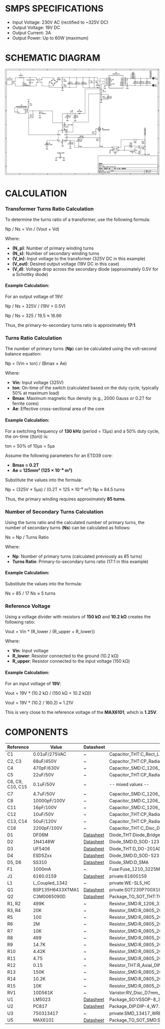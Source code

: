 # SMPS SPECIFICATIONS
- Input Voltage: 230V AC (rectified to ~325V DC)
- Output Voltage: 19V DC
- Output Current: 3A
- Output Power: Up to 60W (maximum)


# SCHEMATIC DIAGRAM

![Schematic](docs/schematic.png)

# CALCULATION

### Transformer Turns Ratio Calculation

To determine the turns ratio of a transformer, use the following formula:

Np / Ns = Vin / (Vout + Vd)

Where:  
- **\(N_p\)**: Number of primary winding turns  
- **\(N_s\)**: Number of secondary winding turns  
- **\(V_in\)**: Input voltage to the transformer (325V DC in this example)  
- **\(V_out\)**: Desired output voltage (19V DC in this case)  
- **\(V_d\)**: Voltage drop across the secondary diode (approximately 0.5V for a Schottky diode)  

#### Example Calculation:

For an output voltage of 19V:

Np / Ns = 325V / (19V + 0.5V)

Np / Ns = 325 / 19.5 ≈ 16.66

Thus, the primary-to-secondary turns ratio is approximately **17:1**.

### Turns Ratio Calculation

The number of primary turns (**Np**) can be calculated using the volt-second balance equation:

Np = (Vin × ton) / (Bmax × Ae)


Where:  
- **Vin**: Input voltage (325V)  
- **ton**: On-time of the switch (calculated based on the duty cycle, typically 50% at maximum load)  
- **Bmax**: Maximum magnetic flux density (e.g., 2000 Gauss or 0.2T for ferrite cores)  
- **Ae**: Effective cross-sectional area of the core  



#### Example Calculation:

For a switching frequency of **130 kHz** (period = 13µs) and a 50% duty cycle, the on-time (\(ton\)) is:

ton = 50% of 10µs = 5µs



Assume the following parameters for an ETD39 core:  
- **Bmax = 0.2T**  
- **Ae = 125mm² (125 × 10⁻⁶ m²)**  

Substitute the values into the formula:

Np = (325V × 5µs) / (0.2T × 125 × 10⁻⁶ m²) Np ≈ 84.5 turns



Thus, the primary winding requires approximately **85 turns**.



### Number of Secondary Turns Calculation

Using the turns ratio and the calculated number of primary turns, the number of secondary turns (**Ns**) can be calculated as follows:

Ns = Np / Turns Ratio



Where:  
- **Np**: Number of primary turns (calculated previously as 85 turns)  
- **Turns Ratio**: Primary-to-secondary turns ratio (17:1 in this example)  

#### Example Calculation:

Substitute the values into the formula:

Ns = 85 / 17 Ns ≈ 5 turns


### Reference Voltage

Using a voltage divider with resistors of **150 kΩ** and **10.2 kΩ** creates the following ratio:

Vout = Vin * (R_lower / (R_upper + R_lower))


Where:  
- **Vin**: Input voltage  
- **R_lower**: Resistor connected to the ground (10.2 kΩ)  
- **R_upper**: Resistor connected to the input voltage (150 kΩ)  

#### Example Calculation:

For an input voltage of **19V**:

Vout = 19V * (10.2 kΩ / (150 kΩ + 10.2 kΩ))

Vout = 19V * (10.2 / 160.2) ≈ 1.21V

This is very close to the reference voltage of the **MAX6101**, which is **1.25V**.

# COMPONENTS
| Reference      | Value             | Datasheet                                                              | Footprint                                    | Qty | DNP |
|----------------|-------------------|------------------------------------------------------------------------|---------------------------------------------|-----|-----|
| C1             | 0.01uF/275VAC    | ~                                                                      | Capacitor_THT:C_Rect_L10.0mm_W4.0mm_P7.50mm_MKS4 | 1   |     |
| C2, C3         | 68uF/450V        | ~                                                                      | Capacitor_THT:CP_Radial_D12.5mm_P7.50mm     | 2   |     |
| C4             | 470pF/630V       | ~                                                                      | Capacitor_SMD:C_1206_3216Metric             | 1   |     |
| C5             | 22uF/50V         | ~                                                                      | Capacitor_THT:CP_Radial_D12.5mm_P7.50mm     | 1   |     |
| C6, C9, C10, C15 | 0.1uF/50V      | ~                                                                      | -- mixed values --                          | 4   |     |
| C7             | 4.7uF/50V        | ~                                                                      | Capacitor_SMD:C_1206_3216Metric             | 1   |     |
| C8             | 10000pF/100V     | ~                                                                      | Capacitor_SMD:C_1206_3216Metric             | 1   |     |
| C11            | 16pF/100V        | ~                                                                      | Capacitor_SMD:C_1206_3216Metric             | 1   |     |
| C12            | 10uF/50V         | ~                                                                      | Capacitor_THT:CP_Radial_D12.5mm_P7.50mm     | 1   |     |
| C13, C14       | 50uF/120V        | ~                                                                      | Capacitor_THT:CP_Radial_D12.5mm_P7.50mm     | 2   |     |
| C16            | 2200pF/100V      | ~                                                                      | Capacitor_THT:C_Disc_D4.3mm_W1.9mm_P5.00mm  | 1   |     |
| D1             | DF06M            | [Datasheet](http://www.vishay.com/docs/88571/dfm.pdf)                  | Diode_THT:Diode_Bridge_DIP-4_W7.62mm_P5.08mm | 1   |     |
| D2             | 1N4148W          | [Datasheet](https://www.vishay.com/docs/85748/1n4148w.pdf)             | Diode_SMD:D_SOD-123                         | 1   |     |
| D3             | UF5406           | [Datasheet](http://www.vishay.com/docs/88756/uf5400.pdf)               | Diode_THT:D_DO-201AD_P15.24mm_Horizontal    | 1   |     |
| D4             | ESD5Zxx          | [Datasheet](https://www.onsemi.com/pdf/datasheet/esd5z2.5t1-d.pdf)     | Diode_SMD:D_SOD-523                         | 1   |     |
| D5, D6         | SS310            | [Datasheet](https://www.microdiode.com/uploadfiles//PDF/SS32-THRU-SS3200-SMA.pdf) | Diode_SMD:D_SMA                       | 2   |     |
| F1             | 1000mA           | ~                                                                      | Fuse:Fuse_1210_3225Metric                   | 1   |     |
| J1             | 6160.0159        | [Datasheet](https://componentsearchengine.com/Datasheets/1/6160.0159.pdf) | private:61600159                         | 1   |     |
| L1             | L_Coupled_1342   | ~                                                                      | private:WE-SL5_HC                           | 1   |     |
| Q1             | BSP135H6433XTMA1 | [Datasheet](https://www.infineon.com/dgdl/Infineon-BSP135-DS-v01_33-en.pdf?fileId=db3a30433c1a8752013c1fd4c839399b) | private:SOT230P700X180-4N | 1   |     |
| Q2             | C3M0065090D      | [Datasheet](https://www.wolfspeed.com/media/downloads/176/C3M0065090D.pdf) | Package_TO_SOT_THT:TO-247-3_Vertical       | 1   |     |
| R1, R2         | 499K             | ~                                                                      | Resistor_SMD:R_1206_3216Metric              | 2   |     |
| R3, R4         | 20K              | ~                                                                      | Resistor_SMD:R_0805_2012Metric              | 2   |     |
| R5             | 100              | ~                                                                      | Resistor_SMD:R_0805_2012Metric              | 1   |     |
| R6             | 2M               | ~                                                                      | Resistor_SMD:R_0805_2012Metric              | 1   |     |
| R7             | 10K              | ~                                                                      | Resistor_SMD:R_0805_2012Metric              | 1   |     |
| R8             | 499              | ~                                                                      | Resistor_SMD:R_0805_2012Metric              | 1   |     |
| R9             | 14.7K            | ~                                                                      | Resistor_SMD:R_0805_2012Metric              | 1   |     |
| R10            | 4.42K            | ~                                                                      | Resistor_SMD:R_0805_2012Metric              | 1   |     |
| R11            | 4.75             | ~                                                                      | Resistor_SMD:R_0805_2012Metric              | 1   |     |
| R12            | 0.15             | ~                                                                      | Resistor_THT:R_Axial_DIN0922_L20.0mm_D9.0mm_P25.40mm_Horizontal | 1 | |
| R13            | 150K             | ~                                                                      | Resistor_SMD:R_0805_2012Metric              | 1   |     |
| R14            | 10.2K            | ~                                                                      | Resistor_SMD:R_0805_2012Metric              | 1   |     |
| R15            | 10K              | ~                                                                      | Resistor_SMD:R_0805_2012Metric              | 1   |     |
| RV1            | 10D561K          | ~                                                                      | Varistor:RV_Disc_D7mm_W3.6mm_P5mm           | 1   |     |
| U1             | LM5023           | [Datasheet](https://www.ti.com/lit/ds/symlink/lm5023.pdf)              | Package_SO:VSSOP-8_3.0x3.0mm_P0.65mm       | 1   |     |
| U2             | PC817            | [Datasheet](http://www.soselectronic.cz/a_info/resource/d/pc817.pdf)   | Package_DIP:DIP-4_W7.62mm                   | 1   |     |
| U3             | 750313417        | ~                                                                      | private:SMD_13417_WRE                       | 1   |     |
| U5             | MAX6101          | [Datasheet](http://datasheets.maximintegrated.com/en/ds/MAX6100-MAX6107.pdf) | Package_TO_SOT_SMD:SOT-23                 | 1   |     |
